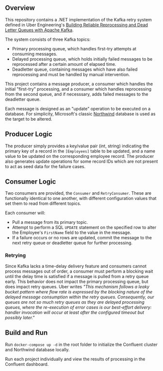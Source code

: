 ## Overview

This repository contains a .NET implementation of the Kafka retry system defined in Uber Engineering's [Building Reliable Reprocessing and Dead Letter Queues with Apache Kafka](https://eng.uber.com/reliable-reprocessing/). 

The system consists of three Kafka topics:
* Primary processing queue, which handles first-try attempts at consuming messages.
* Delayed processing queue, which holds initially failed messages to be reprocessed after a certain amount of elapsed time.
* Deadletter queue, containing messages which have also failed reprocessing and must be handled by manual intervention.

This project contains a message producer, a consumer which handles the initial "first-try" processing, and a consumer which handles reprocessing from the second queue, and if necesssary, adds failed messages to the deadletter queue. 

Each message is designed as an "update" operation to be executed on a database. For simplicity, Microsoft's classic [Northwind](https://github.com/Microsoft/sql-server-samples/tree/master/samples/databases/northwind-pubs) database is used as the target to be altered. 

## Producer Logic

The producer simply provides a key/value pair (int, string) indicating the primary key of a record in the `[Employees]` table to be updated, and a name value to be updated on the corresponding employee record. The producer also generates update operations for some record IDs which are not present to act as seed data for the failure cases.

## Consumer Logic

Two consumers are provided, the `Consumer` and `RetryConsumer`. These are functionally identical to one another, with different configuration values that set them to read from different topics.

Each consumer will:
* Pull a message from its primary topic.
* Attempt to perform a SQL `UPDATE` statement on the specified row to alter the Employee's `FirstName` field to the value in the message.
* If a failure occurs or no rows are updated, commit the message to the next retry queue or deadletter queue for further processing. 

### Retrying

Since Kafka lacks a time-delay delivery feature and consumers cannot process messages out of order, a consumer must perform a blocking wait until the delay time is satisfied if a message is pulled from a retry queue early. This behavior does not impact the primary processing queue, but does impact retry queues. Uber writes _"This mechanism follows a leaky bucket pattern where flow rate is expressed by the blocking nature of the delayed message consumption within the retry queues. Consequently, our queues are not so much retry queues as they are delayed processing queues, where the re-execution of error cases is our best-effort delivery: handler invocation will occur at least after the configured timeout but possibly later."_

## Build and Run

Run `docker-compose up -d` in the root folder to initialize the Confluent cluster and Northwind database locally.

Run each project individually and view the results of processing in the Confluent dashboard.